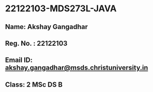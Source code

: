 # 22122103-MDS273L-JAVA
## Name: Akshay Gangadhar
## Reg. No. : 22122103
## Email ID: akshay.gangadhar@msds.christuniversity.in
## Class: 2 MSc DS B
